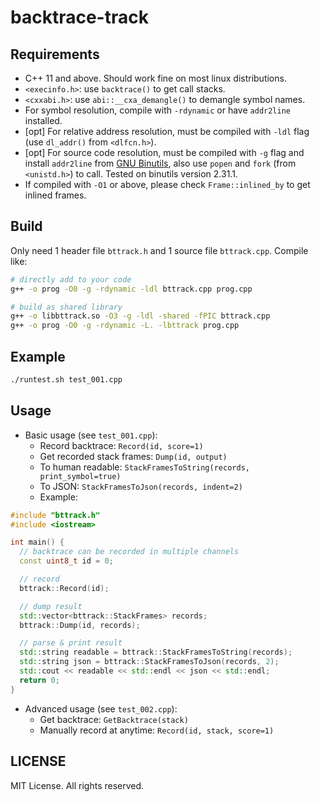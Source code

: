 # backtrace-track

## Requirements

- C++ 11 and above. Should work fine on most linux distributions.
- `<execinfo.h>`: use `backtrace()` to get call stacks.
- `<cxxabi.h>`: use `abi::__cxa_demangle()` to demangle symbol names.
- For symbol resolution, compile with `-rdynamic` or have `addr2line` installed.
- [opt] For relative address resolution, must be compiled with `-ldl` flag (use `dl_addr()` from `<dlfcn.h>`).
- [opt] For source code resolution, must be compiled with `-g` flag and install `addr2line` from [GNU Binutils](https://www.gnu.org/software/binutils/), also use `popen` and `fork` (from `<unistd.h>`) to call. Tested on binutils version 2.31.1.
- If compiled with `-O1` or above, please check `Frame::inlined_by` to get inlined frames.

## Build

Only need 1 header file `bttrack.h` and 1 source file `bttrack.cpp`. Compile like:

```bash
# directly add to your code
g++ -o prog -O0 -g -rdynamic -ldl bttrack.cpp prog.cpp

# build as shared library
g++ -o libbttrack.so -O3 -g -ldl -shared -fPIC bttrack.cpp
g++ -o prog -O0 -g -rdynamic -L. -lbttrack prog.cpp
```

## Example

```bash
./runtest.sh test_001.cpp
```

## Usage

- Basic usage (see `test_001.cpp`):
  - Record backtrace: `Record(id, score=1)`
  - Get recorded stack frames: `Dump(id, output)`
  - To human readable: `StackFramesToString(records, print_symbol=true)`
  - To JSON: `StackFramesToJson(records, indent=2)`
  - Example:

```c++
#include "bttrack.h"
#include <iostream>

int main() {
  // backtrace can be recorded in multiple channels
  const uint8_t id = 0;

  // record
  bttrack::Record(id);

  // dump result
  std::vector<bttrack::StackFrames> records;
  bttrack::Dump(id, records);

  // parse & print result
  std::string readable = bttrack::StackFramesToString(records);
  std::string json = bttrack::StackFramesToJson(records, 2);
  std::cout << readable << std::endl << json << std::endl;
  return 0;
}
```

- Advanced usage (see `test_002.cpp`):
  - Get backtrace: `GetBacktrace(stack)`
  - Manually record at anytime: `Record(id, stack, score=1)`

## LICENSE

MIT License. All rights reserved.
